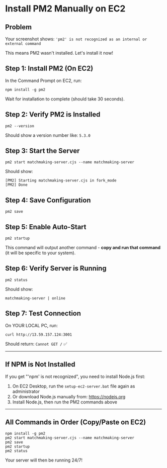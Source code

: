 # Install PM2 Manually on EC2

## Problem
Your screenshot shows: `'pm2' is not recognized as an internal or external command`

This means PM2 wasn't installed. Let's install it now!

## Step 1: Install PM2 (On EC2)

In the Command Prompt on EC2, run:

```
npm install -g pm2
```

Wait for installation to complete (should take 30 seconds).

## Step 2: Verify PM2 is Installed

```
pm2 --version
```

Should show a version number like: `5.3.0`

## Step 3: Start the Server

```
pm2 start matchmaking-server.cjs --name matchmaking-server
```

Should show:
```
[PM2] Starting matchmaking-server.cjs in fork_mode
[PM2] Done
```

## Step 4: Save Configuration

```
pm2 save
```

## Step 5: Enable Auto-Start

```
pm2 startup
```

This command will output another command - **copy and run that command** (it will be specific to your system).

## Step 6: Verify Server is Running

```
pm2 status
```

Should show:
```
matchmaking-server | online
```

## Step 7: Test Connection

On YOUR LOCAL PC, run:
```
curl http://13.59.157.124:3001
```

Should return: `Cannot GET /` ✅

---

## If NPM is Not Installed

If you get "'npm' is not recognized", you need to install Node.js first:

1. On EC2 Desktop, run the `setup-ec2-server.bat` file again as administrator
2. Or download Node.js manually from: https://nodejs.org
3. Install Node.js, then run the PM2 commands above

---

## All Commands in Order (Copy/Paste on EC2)

```
npm install -g pm2
pm2 start matchmaking-server.cjs --name matchmaking-server
pm2 save
pm2 startup
pm2 status
```

Your server will then be running 24/7!
